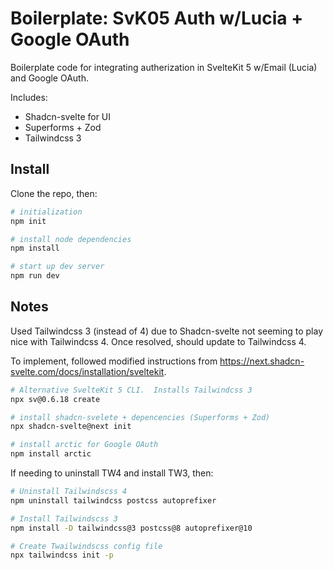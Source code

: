 # Boilerplate: SvK05 Auth w/Lucia + Google OAuth

Boilerplate code for integrating autherization in SvelteKit 5 w/Email (Lucia) and Google OAuth.

Includes:
- Shadcn-svelte for UI
- Superforms + Zod
- Tailwindcss 3

## Install

Clone the repo, then:

```bash
# initialization
npm init

# install node dependencies
npm install

# start up dev server
npm run dev
```

## Notes

Used Tailwindcss 3 (instead of 4) due to Shadcn-svelte not seeming to play nice with Tailwindcss 4. Once resolved, should update to Tailwindcss 4.

To implement, followed modified instructions from https://next.shadcn-svelte.com/docs/installation/sveltekit.

```bash
# Alternative SvelteKit 5 CLI.  Installs Tailwindcss 3
npx sv@0.6.18 create

# install shadcn-svelete + depencencies (Superforms + Zod)
npx shadcn-svelte@next init

# install arctic for Google OAuth
npm install arctic
```

If needing to uninstall TW4 and install TW3, then:
```bash
# Uninstall Tailwindscss 4
npm uninstall tailwindcss postcss autoprefixer

# Install Tailwindscss 3
npm install -D tailwindcss@3 postcss@8 autoprefixer@10

# Create Twailwindscss config file
npx tailwindcss init -p
```
